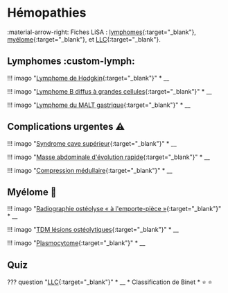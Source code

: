 # Hémopathies

:material-arrow-right: Fiches LiSA : [lymphomes](https://livret.uness.fr/lisa/Lymphomes_malins){:target="_blank"}, [myélome](https://livret.uness.fr/lisa/My%C3%A9lome_multiple_des_os){:target="_blank"}, et [LLC](https://livret.uness.fr/lisa/Leuc%C3%A9mies_lympho%C3%AFdes_chroniques){:target="_blank"}.


## Lymphomes :custom-lymph:

!!! imago "[Lymphome de Hodgkin](){:target="_blank"}"
    * __

!!! imago "[Lymphome B diffus à grandes cellules](){:target="_blank"}"
    * __

!!! imago "[Lymphome du MALT gastrique](){:target="_blank"}"
    * __


## Complications urgentes :warning:

!!! imago "[Syndrome cave supérieur](){:target="_blank"}"
    * __

!!! imago "[Masse abdominale d'évolution rapide](){:target="_blank"}"
    * __

!!! imago "[Compression médullaire](){:target="_blank"}"
    * __


## Myélome :bone:

!!! imago "[Radiographie ostéolyse « à l'emporte-pièce »](){:target="_blank"}"
    * __

!!! imago "[TDM lésions ostéolytiques](){:target="_blank"}"
    * __

!!! imago "[Plasmocytome](){:target="_blank"}"
    * __


## Quiz

??? question "[LLC](){:target="_blank"}"
    * __
    * Classification de Binet
    * :star:  :star: